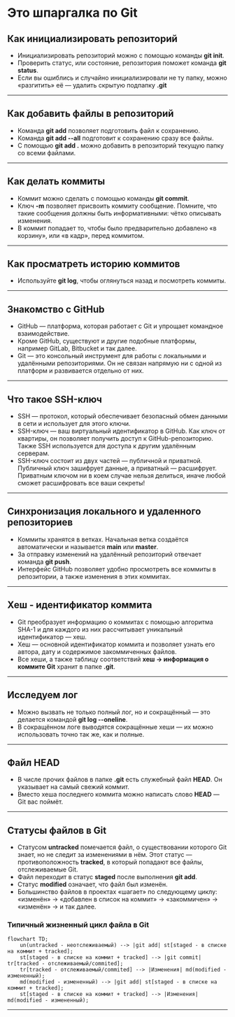 # Это шпаргалка по Git 
## Как инициализировать репозиторий
- Инициализировать репозиторий можно с помощью команды **git init**.
- Проверить статус, или состояние, репозитория поможет команда **git status**.
- Если вы ошиблись и случайно инициализировали не ту папку, можно «разгитить» её — удалить скрытую подпапку **.git**
---
## Как добавить файлы в репозиторий
- Команда **git add** позволяет подготовить файл к сохранению.
- Команда **git add --all** подготовит к сохранению сразу все файлы.
- С помощью **git add .** можно добавить в репозиторий текущую папку со всеми файлами.
---
## Как делать коммиты
- Коммит можно сделать с помощью команды **git commit**.
- Ключ **-m** позволяет присвоить коммиту сообщение. Помните, что такие сообщения должны быть информативными: чётко описывать изменения.
- В коммит попадает то, чтобы было предварительно добавлено «в корзину», или «в кадр», перед коммитом.
---
## Как просматреть историю коммитов
- Используйте **git log**, чтобы оглянуться назад и посмотреть коммиты.
---
## Знакомство с GitHub
- GitHub — платформа, которая работает с Git и упрощает командное взаимодействие.
- Кроме GitHub, существуют и другие подобные платформы, например GitLab, Bitbucket и так далее.
- Git — это консольный инструмент для работы с локальными и удалёнными репозиториями. Он не связан напрямую ни с одной из платформ и развивается отдельно от них.
---
## Что такое SSH-ключ
- SSH — протокол, который обеспечивает безопасный обмен данными в сети и использует для этого ключи.
- SSH-ключ — ваш виртуальный идентификатор в GitHub. Как ключ от квартиры, он позволяет получить доступ к GitHub-репозиторию. Также SSH используется для доступа к другим удалённым серверам.
- SSH-ключ состоит из двух частей — публичной и приватной. Публичный ключ зашифрует данные, а приватный — расшифрует. Приватным ключом ни в коем случае нельзя делиться, иначе любой сможет расшифровать все ваши секреты!
---
## Синхронизация локального и удаленного репозиториев
- Коммиты хранятся в ветках. Начальная ветка создаётся автоматически и называется **main** или **master**.
- За отправку изменений на удалённый репозиторий отвечает команда **git push**.
- Интерфейс GitHub позволяет удобно просмотреть все коммиты в репозитории, а также изменения в этих коммитах.
---
## Хеш - идентификатор коммита
- Git преобразует информацию о коммитах с помощью алгоритма SHA-1 и для каждого из них рассчитывает уникальный идентификатор — хеш.
- Хеш — основной идентификатор коммита и позволяет узнать его автора, дату и содержимое закоммиченных файлов.
- Все хеши, а также таблицу соответствий **хеш → информация о коммите Git** хранит в папке **.git**.
---
## Исследуем лог
- Можно вызвать не только полный лог, но и сокращённый — это делается командой **git log --oneline**.
- В сокращённом логе выводятся сокращённые хеши — их можно использовать точно так же, как и полные.
---
## Файл HEAD
- В числе прочих файлов в папке **.git** есть служебный файл **HEAD**. Он указывает на самый свежий коммит.
- Вместо хеша последнего коммита можно написать слово **HEAD** — Git вас поймёт.
---
## Статусы файлов в Git
- Статусом **untracked** помечается файл, о существовании которого Git знает, но не следит за изменениями в нём. Этот статус — противоположность **tracked**, в который попадают все файлы, отслеживаемые Git.
- Файл переходит в статус **staged** после выполнения **git add**.
- Статус **modified** означает, что файл был изменён.
- Большинство файлов в проектах «шагает» по следующему циклу: «изменён» → «добавлен в список на коммит» → «закоммичен» → «изменён» → и так далее.
### Типичный жизненный цикл файла в Git

```mermaid
flowchart TD;
    un(untracked - неотслеживаемый) --> |git add| st[staged - в списке на коммит + tracked];
    st[staged - в списке на коммит + tracked] --> |git commit| tr[tracked - отслеживаемый/commited];
    tr[tracked - отслеживаемый/commited] --> |Изменения| md(modified - измененный);
    md(modified - измененный) --> |git add| st[staged - в списке на коммит + tracked];
    st[staged - в списке на коммит + tracked] --> |Изменения| md(modified - измененный);
```

---
